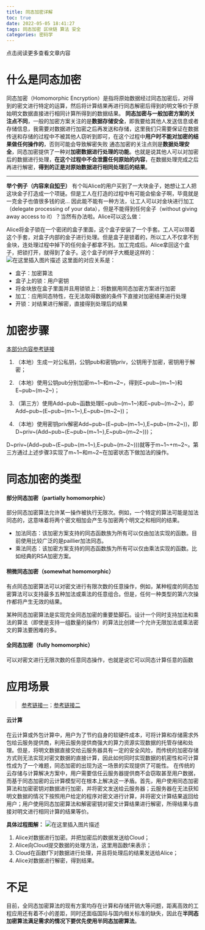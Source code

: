 ```yaml
---
title: 同态加密详解
toc: true
date: 2022-05-05 18:41:27
tags: 同态加密 区块链 算法 安全
categories: 密码学
---
```


​​点击阅读更多查看文章内容<!--more-->

# 什么是同态加密

同态加密（Homomorphic Encryption）是指将原始数据经过同态加密后，对得到的密文进行特定的运算，然后将计算结果再进行同态解密后得到的明文等价于原始明文数据直接进行相同计算所得到的数据结果。
**同态加密与一般加密方案的关注点不同**，一般的加密方案关注的是**数据存储安全**，即我要给其他人发送信息或者存储信息，我需要对数据进行加密之后再发送和存储，这里我们只需要保证在数据传送和存储的过程中不被其他人窃听到即可，在这个过程中**用户时不能对加密的结果做任何操作的**，否则可能会导致解密失败
通态加密的关注点则是**数据处理安全**，同态加密提供了一种对**加密数据进行处理的功能**。也就是说其他人可以对加密后的数据进行处理，**在这个过程中不会泄露任何原始的内容**，在数据处理完成之后再进行解密，**得到的正是对原始数据进行相同处理后的结果**。

---
**举个例子（内容来自[知乎](https://www.zhihu.com/question/27645858)）**
有个叫Alice的用户买到了一大块金子，她想让工人把这块金子打造成一个项链。但是工人在打造的过程中有可能会偷金子啊，毕竟就是一克金子也值很多钱的说… 因此能不能有一种方法，让工人可以对金块进行加工（delegate processing of your data），但是不能得到任何金子（without giving away access to it）？当然有办法啦。Alice可以这么做：

Alice将金子锁在一个密闭的盒子里面，这个盒子安装了一个手套。工人可以带着这个手套，对盒子内部的金子进行处理。但是盒子是锁着的，所以工人不仅拿不到金块，连处理过程中掉下的任何金子都拿不到。加工完成后。Alice拿回这个盒子，把锁打开，就得到了金子。这个盒子的样子大概是这样的：
![在这里插入图片描述](https://cdn.jsdelivr.net/gh/shnpd/blog-pic@main/csdn/1c2afcc361d1467d3798b300f9a855b9_1740930605920.png%20=500x)
这里面的对应关系是：

- 盒子：加密算法
- 盒子上的锁：用户密钥
- 将金块放在盒子里面并且用锁锁上：将数据用同态加密方案进行加密
- 加工：应用同态特性，在无法取得数据的条件下直接对加密结果进行处理
- 开锁：对结果进行解密，直接得到处理后的结果

# 加密步骤
[本部分内容参考链接](https://www.jianshu.com/p/17bd95ec87f9)

1. （本地）生成一对公私钥，公钥pub和密钥priv，公钥用于加密，密钥用于解密；

2. （本地）使用公钥pub分别加密m~1~和m~2~，得到E~pub~(m~1~)和E~pub~(m~2~)；

3. （第三方）使用Add~pub~函数处理E~pub~(m~1~)和E~pub~(m~2~)，即Add~pub~(E~pub~(m~1~),E~pub~(m~2~))；

4. （本地）使用密钥priv解密Add~pub~(E~pub~(m~1~),E~pub~(m~2~))，即D~priv~(Add~pub~(E~pub~(m~1~),E~pub~(m~2~)))；

D~priv~(Add~pub~(E~pub~(m~1~),E~pub~(m~2~)))就等于m~1~+m~2~。第三方通过上述步骤3实现了m~1~和m~2~在加密状态下做加法的操作。


# 同态加密的类型
#### 部分同态加密（partially homomorphic）
部分同态加密算法允许某一操作被执行无限次。例如，一个特定的算法可能是加法同态的，这意味着将两个密文相加会产生与加密两个明文之和相同的结果。
- 加法同态：该加密方案支持的同态函数族为所有可以仅由加法实现的函数。目前使用比较广泛的是paillier加法同态。
- 乘法同态：该加密方案支持的同态函数族为所有可以仅由乘法实现的函数。比如经典的RSA加密方案。

#### 稍微同态加密（somewhat homomorphic）
有点同态加密算法可以对密文进行有限次数的任意操作，例如，某种程度的同态加密算法可以支持最多五种加法或乘法的任意组合。但是，任何一种类型的第六次操作都将产生无效的结果。

某种同态加密算法是实现完全同态加密的重要垫脚石。设计一个同时支持加法和乘法的算法（即使是支持一组数量的操作）的算法比创建一个允许无限加法或乘法密文的算法要困难的多。
#### 全同态加密（fully homomorphic）
可以对密文进行无限次数的任意同态操作，也就是说它可以同态计算任意的函数




# 应用场景
>[参考链接一](https://blog.csdn.net/qq_43707926/article/details/122399734)；[参考链接二](https://www.zhihu.com/question/27645858)
#### 云计算
在云计算或外包计算中，用户为了节约自身的软硬件成本，可将计算和存储需求外包给云服务提供商，利用云服务提供商强大的算力资源实现数据的托管存储和处理。但是，将明文数据直接交给云服务器具有一定的安全风险，而传统的加密存储方式则无法实现对密文数据的直接计算，因此如何同时实现数据的机密性和可计算性成为了一个难题，同态加密的出现为这一场景的实现提供了可能性。
在传统的云存储与计算解决方案中，用户需要信任云服务器提供商不会窃取甚至用户数据，而基于同态加密的云计算模型可在根本上解决这一矛盾。首先，用户使用同态加密算法和加密密钥对数据进行加密，并将密文发送给云服务器；云服务器在无法获知明文数据的情况下按照用户给定的程序对密文进行计算，并将密文计算结果返回给用户；用户使用同态加密算法和解密密钥对密文计算结果进行解密，所得结果与直接对明文进行相同计算的结果等价。

**具体过程图解：**
![在这里插入图片描述](https://cdn.jsdelivr.net/gh/shnpd/blog-pic@main/csdn/7f72b57a389e0f89b868a5b9a4214700_1740930605920.png)
1. Alice对数据进行加密。并把加密后的数据发送给Cloud；
2. Alice向Cloud提交数据的处理方法，这里用函数f来表示；
3. Cloud在函数f下对数据进行处理，并且将处理后的结果发送给Alice；
4. Alice对数据进行解密，得到结果。


# 不足
目前，全同态加密算法的现有方案均存在计算和存储开销大等问题，距离高效的工程应用还有着不小的差距，同时还面临国际与国内相关标准的缺失，因此在**半同态加密算法满足需求的情况下要优先使用半同态加密算法**。
